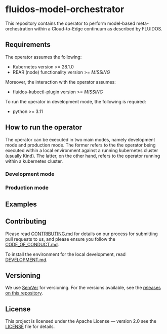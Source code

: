 # fluidos-model-orchestrator

This repository contains the operator to perform model-based meta-orchestration within a Cloud-to-Edge continuum as described by FLUIDOS.

## Requirements

The operator assumes the following:
* Kubernetes version >= 28.1.0
* REAR (node) functionality version >= *MISSING*

Moreover, the interaction with the operator assumes:
* fluidos-kubectl-plugin version >= *MISSING*

To run the operator in development mode, the following is required:
* python >= 3.11

## How to run the operator

The operator can be executed in two main modes, namely development mode and production mode.
The former refers to the the operator being executed within a local environment against a running kubernetes cluster (usually Kind). The latter, on the other hand, refers to the operator running within a kubernetes cluster.

### Development mode

### Production mode


## Examples


## Contributing

Please read [CONTRIBUTING.md](CONTRIBUTING.md)
for details on our process for submitting pull requests to us, and please ensure
you follow the [CODE_OF_CONDUCT.md](CODE_OF_CONDUCT.md).

To install the environment for the local development,
read [DEVELOPMENT.md](DEVELOPMENT.md).


## Versioning

We use [SemVer](http://semver.org/) for versioning. For the versions available, see the [releases on this repository](https://github.com/fluidos-project/fluidos-modelbased-metaorchestrator/releases).


## License

This project is licensed under the Apache License — version 2.0
see the [LICENSE](LICENSE) file for details.